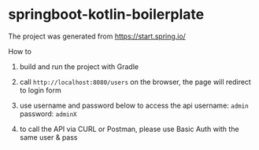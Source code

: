 # springboot-kotlin-boilerplate

The project was generated from https://start.spring.io/

How to

1. build and run the project with Gradle

2. call `http://localhost:8080/users` on the browser, the page will redirect to login form

3. use username and password below to access the api
  username: `admin`
  password: `adminX`
  
4. to call the API via CURL or Postman, please use Basic Auth with the same user & pass
